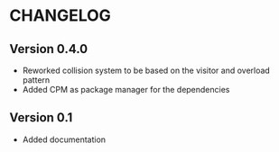 # CHANGELOG

## Version 0.4.0

- Reworked collision system to be based on the visitor and overload pattern
- Added CPM as package manager for the dependencies

## Version 0.1

- Added documentation